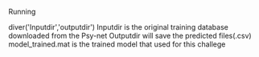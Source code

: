Running

diver('Inputdir','outputdir')
Inputdir is the original training database downloaded from the Psy-net
Outputdir will save the predicted files(.csv)
model_trained.mat is the trained model that used for this challege
